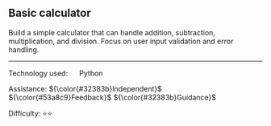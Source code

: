 ## Basic calculator
Build a simple calculator that can handle addition, subtraction, multiplication, and division. Focus on user input validation and error handling.

<hr>

Technology used: <img src="https://github.com/user-attachments/assets/7d285894-8452-4382-9eb4-59ed43c78129" height="15" width="15" valign="center"> Python

Assistance: ${\color{#32383b}Independent}$ ${\color{#53a8c9}Feedback}$ ${\color{#32383b}Guidance}$

Difficulty: ⭐⭐
